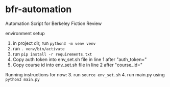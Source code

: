 # bfr-automation
Automation Script for Berkeley Fiction Review

environment setup
1. in project dir, run `python3 -m venv venv`
2. run `. venv/bin/activate`
3. run `pip install -r requirements.txt`
4. Copy auth token into env_set.sh file in line 1 after "auth_token="
5. Copy course id into env_set.sh file in line 2 after "course_id="

Running instructions for now:
3. run `source env_set.sh`
4. run main.py using `python3 main.py`
